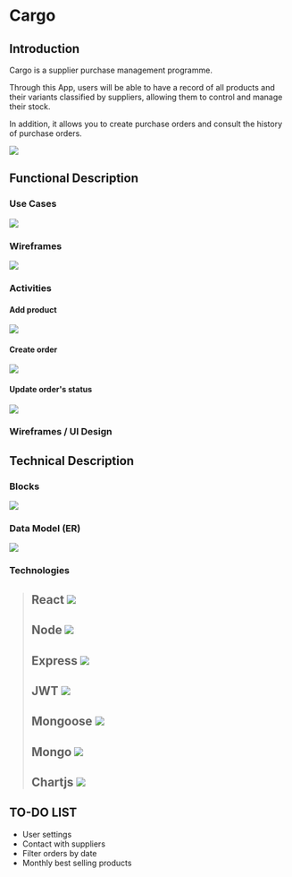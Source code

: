 # Cargo

## Introduction

Cargo is a supplier purchase management programme.

Through this App, users will be able to have a record of all products and their variants classified by suppliers, allowing them to control and manage their stock.

In addition, it allows you to create purchase orders and consult the history of purchase orders.

![](https://media2.giphy.com/media/fRhSHzQ4NXOdrHIZJd/giphy.gif?)

## Functional Description

### Use Cases
![](images/use-cases.jpg-Use%20Cases.jpg)

### Wireframes
![](images/wireframes.jpg)

### Activities

#### Add product

![](images/add-product-activity.jpg)

#### Create order

![](images/create-order-activity.jpg)

#### Update order's status

![](images/update-status-order-activity.jpg)

### Wireframes / UI Design 

## Technical Description

### Blocks

![](images/blocks.jpg)

### Data Model (ER)

![](images//data-model.jpg-Data%20Model.jpg)

### Technologies
> ## React ![](https://reactjs.org/favicon.ico)
> ## Node ![](https://nodejs.org/static/images/favicons/favicon.ico)
> ## Express ![](https://expressjs.com/images/favicon.png)
> ## JWT ![](https://jwt.io/img/favicon/apple-icon-60x60.png)
> ## Mongoose ![](https://mongoosejs.com/docs/images/favicon/apple-icon-60x60.png)
> ## Mongo ![](https://www.mongodb.com/favicon.ico)
> ## Chartjs ![](https://www.chartjs.org/favicon.ico)


## TO-DO LIST
- User settings
- Contact with suppliers
- Filter orders by date
- Monthly best selling products
